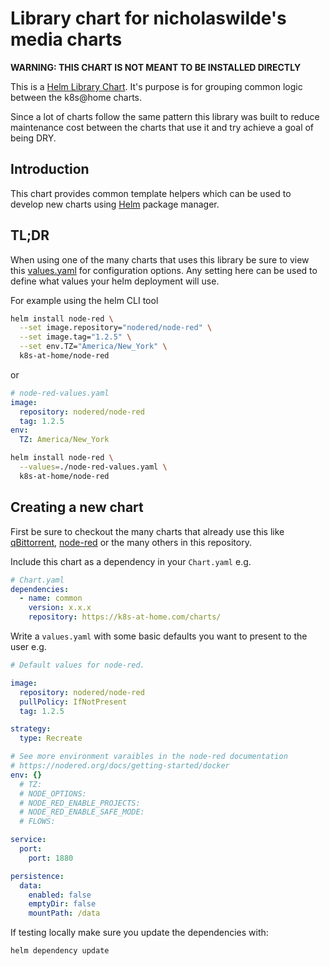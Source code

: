 # Library chart for nicholaswilde's media charts

**WARNING: THIS CHART IS NOT MEANT TO BE INSTALLED DIRECTLY**

This is a [Helm Library Chart](https://helm.sh/docs/topics/library_charts/#helm). It's purpose is for grouping common logic between the k8s@home charts. 

Since a lot of charts follow the same pattern this library was built to reduce maintenance cost between the charts that use it and try achieve a goal of being DRY.

## Introduction

This chart provides common template helpers which can be used to develop new charts using [Helm](https://helm.sh) package manager.

## TL;DR

When using one of the many charts that uses this library be sure to view this [values.yaml](./values.yaml) for configuration options. Any setting here can be used to define what values your helm deployment will use.

For example using the helm CLI tool

```bash
helm install node-red \
  --set image.repository="nodered/node-red" \
  --set image.tag="1.2.5" \
  --set env.TZ="America/New_York" \
  k8s-at-home/node-red
```

or

```yaml
# node-red-values.yaml
image:
  repository: nodered/node-red
  tag: 1.2.5
env:
  TZ: America/New_York
```

```bash
helm install node-red \
  --values=./node-red-values.yaml \
  k8s-at-home/node-red
```

## Creating a new chart

First be sure to checkout the many charts that already use this like [qBittorrent](../qbittorrent/), [node-red](../node-red/) or the many others in this repository.

Include this chart as a dependency in your `Chart.yaml` e.g.

```yaml
# Chart.yaml
dependencies:
  - name: common
    version: x.x.x
    repository: https://k8s-at-home.com/charts/
```

Write a `values.yaml` with some basic defaults you want to present to the user e.g.

```yaml
# Default values for node-red.

image:
  repository: nodered/node-red
  pullPolicy: IfNotPresent
  tag: 1.2.5

strategy:
  type: Recreate

# See more environment varaibles in the node-red documentation
# https://nodered.org/docs/getting-started/docker
env: {}
  # TZ:
  # NODE_OPTIONS:
  # NODE_RED_ENABLE_PROJECTS:
  # NODE_RED_ENABLE_SAFE_MODE:
  # FLOWS:

service:
  port:
    port: 1880

persistence:
  data:
    enabled: false
    emptyDir: false
    mountPath: /data
```

If testing locally make sure you update the dependencies with:

```bash
helm dependency update
```
